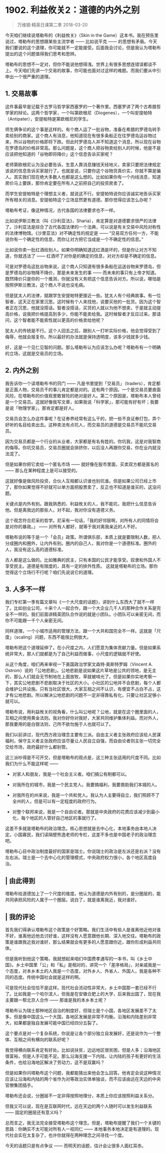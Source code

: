 # 1902. 利益攸关2：道德的内外之别
> 万维钢·精英日课第二季
2018-03-20

今天咱们继续说塔勒布的《利益攸关》（Skin in the Game）这本书。我在预告里说过，塔勒布的思想跟某些主流学者 —— 比如说平克 —— 的思想有矛盾。今天我们要说的这个道理，你可能就不一定能接受。后面我会讨论，但是我认为塔勒布提出的这个问题值得我们思考和思辨。

塔勒布的思想不一定对，但你不能说他想得浅。世界上有很多思想连错误都谈不上。今天咱们先讲一个交易的故事，你可能也面对过这样的难题。而我们要从中引申出一个很严重的道理。

## 1. 交易故事
这件事最早是记载于古罗马哲学家西塞罗的一个著作里。西塞罗讲了两个古希腊哲学家的辩论。这两个哲学家，一个叫第欧根尼（Diogenes），一个叫安提帕特（Antipater），安提帕特是第欧根尼的学生。

师生俩争论的这个事是这样的。有个商人运了一批谷物，准备在希腊的罗德岛转手卖给别的商家。这个商人有消息，他知道现在有很多条船正在往罗德岛运谷物过来，所以谷物的价格即将下跌。但此时罗德岛人并不知道这个消息，所以现在谷物在罗德岛的价格非常高。那么问题是，这个商人把谷物卖给别人的时候，他是不是应该把他知道的「谷物即将降价」这个信息告诉买家呢？

老师第欧根尼认为没必要告诉。生意人靠消息赚钱天经地义，卖家只要把法律规定该说的信息告诉买家就行了。也就是说，只要你这个谷物货真价实，你就不算是骗人。其实我们现在绝大多数人也都是这么想的。比如如果你有一个内线消息，知道房价马上要跌，那你肯定要在所有人之前把自己的投资房卖了。

而学生安提帕特是个理想主义者，就说这不行。安提帕特说你应该诚实地告诉买家所有相关的消息。安提帕特这个立场显然更有道德。那你觉得应该怎么办呢？

塔勒布考证，像这种情况，古代各国的法律要求也不一样。

比如说伊斯兰教法（叫《沙利亚法》，Sharia），肯定算是对道德要求很严的法律了。沙利亚法是综合了古代各国法律的一个法典，可以说是有关交易中风险对称性的法律博物馆。《沙里亚法》对不确定性的规定是 —— “交易双方任何一方，不能说你有一个确定性的信息，而你让对方把它当成是一个不确定性的信息。”

比如说你卖一批红酒给别人。如果你明确知道这红酒是坏的，但是你让对方不知道，你就违法了 —— 红酒坏了对你是的确定的信息，对对方却是不确定的信息。

可是对罗德岛这批谷物来说，这个商人只知道有很多条船在运送谷物来罗德岛，但是罗德岛的谷物降不降价，那是未来发生的事 —— 而未来的事只有上帝才知道。既然降价只是你的一个推测，你就没有义务把这个信息告诉对方。所以说，哪怕是按照伊斯兰教法，这个商人不说也没毛病。

但是犹太人的法律，就跟学生安提帕特更接近一些。犹太人有个经典故事。有一位智者，这天正在家里沉思。这时候有个人来找他，说要买他的一批货。因为这个智者正在沉思，他就没搭话。智者没搭话，买货的人就以为他不想卖，于是就主动提高价格，说我把价格提高到多少，你能不能卖给我。这时候智者才反应过来。那请问，这个智者能不能索性就以更高的价格卖给他呢？

犹太人的传统是不行。这个人回去之后，跟别人一打听实际价格，他会觉得受到了侮辱，他就会报复你。所以最好的办法就是保持透明度，该多少钱就多少钱。

好，这是一个见仁见智的问题。那么塔勒布认为应该怎么办呢？塔勒布有一个明确的立场，这就是交易员的立场。

## 2. 内外之别
我告诉你一个读塔勒布书的窍门 —— 凡是书里提到「交易员」（traders），肯定都是正面人物，交易员干的事儿肯定都是对的。这有两个原因。一个是交易员要直面风险，在塔勒布的价值观里敢冒险的绝对是好人。第二个原因是，塔勒布本人曾经是一个交易员。这就好像我写文章，如果我说「科学家」，那可能有好有坏；我要是说「物理学家」，那肯定都是好人。

交易员会怎么办这件事呢？在证券界经常有这么干的，把一些不良证券打包，弄个好听的名目给卖出去。这种卖法有点坑人，而交易员的道德是交易员不能坑交易员。

因为交易员都是一个行业的从业者，大家都是有名有姓的。你坑我，这是对我智商的侮辱。你坑交易员，交易员圈就会排挤你，以后没人再跟你交易，你在业内就没法混了。

但是如果你把它卖给一个匿名市场 —— 就好像在股市里面，买卖双方都是匿名的 —— 那么在某种程度上是可以接受的。

这就好像是做风险投资，合伙人互相都认识谁也别坑谁。但是如果公司已经上市了，那你如果觉得不好就可以单方面把股票卖了，反正也不知道是谁买的，这没问题。

关键点是内外有别。跟我熟悉的、利益攸关的人，我不能坑，我把什么信息告诉他。但是离我远的那些人，对不起，我对你没有道德义务。

这个观念符合尼采的哲学。尼采有一句话，「我的好邻居啊，对所有人的同情将会是对你的暴政。」 —— 对所有人都好，就等于我对离我亲近的人不好。

塔勒布说的等于是一个「会员」政策。所谓俱乐部，本质上就是要限制人数，把人分成圈内和圈外，让内外有别。圈内的自己人，我对你是一个道德标准。圈外的人，我没有这么高的道德标准。

古人都是这么做的。比如雅典的民主，只有本国的公民才能享受。奴隶和外国人不享受民主。道德是有限度的，具有一定的排外性质。
这就是塔勒布的立场。那你觉得这个立场行不行呢？咱们先说说它的道理。

## 3. 人多不一样
我们专栏第一季有篇文章叫《一个大尺度的话题》，讲到什么东西大了就不一样了。比如创业公司，十来个人一起合作，跟一个大企业几千人的那种合作关系是完全不一样的。我们前面讲精英团队合作说的就是小团队。小团队可以亲密无间，而你不可能跟一千个人亲密无间。

同样道理，一个小城市适用的管理方法，跟一个大共和国完全不一样。这就是「尺度」（scaling）问题，东西不能按比例放大。

塔勒布把这个道理延伸了。在小尺度之内，人们愿意为集体贡献力量。但是如果系统非常大，那人们就都是为了自己利益而做事，小尺度的逻辑就不好使。

从这个角度，咱们再来审视一下美国政治学家文森特·奥斯特罗姆（Vincent A. Ostrom）说的「公地悲剧」。公地悲剧是说如果这片草地是公共的领地，是无主的，那么人们就会无节制地在上面放牧，草就被啃光了。但是如果你实地考察一下，其实公地悲剧不悲剧取决于社区的大小。小社区的公地并不会悲剧，每个人都会维护公共设施。只有当社区很大，大家互相之间不认识，有便宜不占白不占，这才有公地悲剧。所以解决公地悲剧的问题不一定非得靠私有化，只要让社区足够小就可以。

塔勒布说，用利益攸关的视角看，什么叫公地呢？公地，就是在这个圈里面的人，互相之间使用黄金法则。我对你好你对我好，大家共同维护集体利益。而对外人，那我要用的是白银法则，己所不欲勿施于人也就可以了。

我们以前讲过，现代西方政治理念主要有三派。自由主义者主张政府应该给人民谋福利，保守主义者主张政府应该尽量让人民自立自强，而自由论者则主张一切完全交给市场，政府最好什么都别管。

这三派吵得是不可开交，但是塔勒布的观点是，这三种主张适用的尺度不同。比如我们为什么不能这样呢 ——

* 对家人和朋友，我是一个社会主义者。咱们搞公有制都可以。

* 对我所在的城市，我是一个民主党人。我要搞福利，我要救助我们本城的人。
* 对我所在的州来说，我是一个共和党人。我认为人主要得自立，我们照顾不了全州的人，但是可以有一定程度的政府行为。
* 对整个联邦来说，我是一个自由论者。那就是中央政府的花费应该减少到最小化，每个地区的人管好自己地区的事就行了。

这差不多就是塔勒布的政治理念。核心思想就是去中心化，本地事务由本地人决定。小国寡民，我们读隔壁熊逸老师的专栏，这差不多也是中国老子的政治理念吧。

塔勒布心目中政治制度最好的国家是瑞士。你说瑞士的政治是左派还是右派？没有左右派。瑞士是一个去中心化的管理模式，中央政府权力很小，各个地区高度自治。

## | 由此得到
塔勒布给道德加上了一个尺度的维度。他认为道德是内外有别的，是分圈层的，能共同承担风险的人属于一个圈层。说白了，就是谁离我近，我对谁好。

## | 我的评论
首先我们得承认塔勒布这个政策是个好策略。我们生活中有些人是谁离他近他对谁不好，谁离他远他去讨好谁，这样没有人愿意跟他长期、深入地交往。塔勒布的政策是谁跟我近我对谁好，那么结果就会有更多的人愿意跟你近，跟你形成利益共同体。

但是我听到他这个策略，我就想起来咱们中国费孝通写的一本书，叫《乡土中国》。乡土中国里「公」和「私」是相对的，讲究一个「差序格局」，对亲戚我是一个态度，对本乡本土的人我是一个态度，对外乡人、外省人、外国人，我是各种不同的态度。传统中国社会就是这样的啊。

可是现代社会恰恰不是这样。现代社会流动性非常大，乡土中国那一套已经不行了。比如我是一个哈尔滨人，但我是在安徽合肥上的大学，后来我出国了，现在我主要跟一帮北京人合作 —— 那谁是我的本乡本土呢？

塔勒布认为瑞士那种地区自治的制度好，但瑞士是个小国，各地区发展差不了太多。但是像中国这么一个大国，各地区发展是非常不均衡。沿海和内陆差别非常大，如果都是独自发展可能中国已经四分五裂了。

这个要点是对一个复杂系统，你说是让各个部分独立自发展好，还是说作为一个整体、互相之间有横向的联系好呢？

我觉得横向联系肯定有好处。比如说扶贫，边远地区很贫困，但是人多；沿海地区很富裕，但是人手可能不足。那么沿海支援一下内陆，让内陆的孩子有更好的生活条件，也给沿海地区解决了劳动力，这不是双赢吗？

但是如果你问塔勒布这个问题，我都能猜出来他会怎么回答。他肯定会说这种情况应该让沿海和内陆的两个省作为对等政治实体单独谈，而不应该由远在天边的中央官僚集团插手。

塔勒布还会说，分圈层不一定非得按照地理分，本质上你应该按照利益关系分。

但我又可以说，现在是互联网时代，远在天边的两个人随时可以发生利益联系 —— 固定的圈层还有意义吗？

总而言之，我无法完全接受塔勒布这个理念。但是，塔勒布提醒了我们一个关键的思路：你确实不太可能对所有人一视同仁 —— 本地事务本地决定是有道理的。现代社会实在太复杂了，也许你就得在两种理念之间寻找一个度。

今天的话题只是有点争议 —— 而明天的话题，估计会让很多人面红耳赤。

